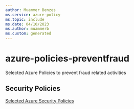 ```yaml
---
author: Muammer Benzes
ms.service: azure-policy
ms.topic: include
ms.date: 04/10/2023
ms.author: muammerb
ms.custom: generated
---
```



# azure-policies-preventfraud
Selected Azure Policies to prevent fraud related activities

## Security Policies

[Selected Azure Security Policies](AzurePolicies-Security.md)
